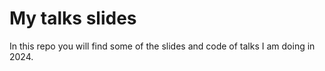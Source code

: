 # My talks slides
In this repo you will find some of the slides and code of talks I am doing in 2024.
